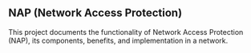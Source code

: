 ## NAP (Network Access Protection)

This project documents the functionality of Network Access Protection (NAP), its components, benefits, and implementation in a network.
